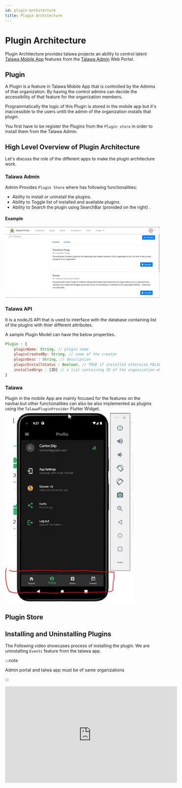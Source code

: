 ```yaml
---
id: plugin-architecture
title: Plugin Architecture
---
```


# Plugin Architecture

Plugin Architecture provides talawa projects an ability to control latent [Talawa Mobile App](https://docs.talawa.io/docs/talawa/talawa-introduction) features from the [Talawa Admin](https://docs.talawa.io/docs/talawa-admin/talawa-admin-introduction) Web Portal.

<!-- The Talawa API detects the existence of the plugin and the Mobile App will display new capabilities. -->

## Plugin

A Plugin is a feature in Talawa Mobile App that is controlled by the Admins of that organization. By having the control admins can decide the accessibility of that feature for the organization members.

Programmatically the logic of this Plugin is stored in the mobile app but it's inaccessible to the users untill the admin of the organization installs that plugin.

You first have to be register the Plugins from the `Plugin store` in order to install them from the Talawa Admin.

## High Level Overview of Plugin Architecture

Let's discuss the role of the different apps to make the plugin architecture work.

### Talawa Admin

Admin Provides `Plugin Store` where has following functionalities:

- Ability to install or uninstall the plugins.
- Ability to Toggle list of installed and available plugins.
- Ability to Search the plugin using SearchBar (provided on the right) .

#### Example

![Plugin Store Sample Image](/img/plugin/store.PNG)

### Talawa API

It is a nodeJS API that is used to interface with the database containing list of the plugins with thier different attributes.

A sample Plugin Model can have the below properties.

```js
Plugin : {
    pluginName: String, // plugin name
    pluginCreatedBy: String, // name of the creator
    pluginDesc : String, // description
    pluginInstallStatus : Boolean, // TRUE if installed otherwise FALSE
    installedOrgs : [ID] // a list containing ID of the organization who have installed the plugin
}
```

### Talawa

Plugin in the mobile App are mainly focused for the features on the navbar.but other functionalities can also be also implemented as plugins using the `TalawaPluginProvider` Flutter Widget.  
![Talawa Mobile App ](/img/plugin/talawa.PNG)

## Plugin Store

## Installing and Uninstalling Plugins

The Following video showcases process of installing the plugin. We are uninstalling `Events` feature from the talawa app.

:::note

Admin portal and talwa app must be of same organizations

:::

<iframe width="560" height="315" src="https://www.youtube.com/embed/lrf9LApT37U" title="YouTube video player" frameborder="0" allow="accelerometer; autoplay; clipboard-write; encrypted-media; gyroscope; picture-in-picture" allowfullscreen></iframe>
